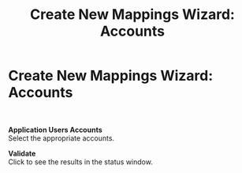 ﻿---
title: 'Create New Mappings Wizard: Accounts'
TOCTitle: 'Create New Mappings Wizard: Accounts'
ms:assetid: c9f5c8cb-15fa-4908-9315-7e136556cbb2
ms:mtpsurl: https://msdn.microsoft.com/en-us/library/Bb728136(v=BTS.80)
ms:contentKeyID: 51531287
ms.date: 08/30/2017
mtps_version: v=BTS.80
f1_keywords:
- bts10.esso.mapwiz.wizard.accounts
---

# Create New Mappings Wizard: Accounts

 

**Application Users Accounts**  
Select the appropriate accounts.

**Validate**  
Click to see the results in the status window.

